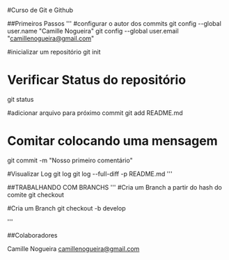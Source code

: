 #Curso de Git e Github

##Primeiros Passos 
'''
#configurar o autor dos commits
git config --global user.name "Camille Nogueira"
git config --global user.email "camillenogueira@gmail.com"

#inicializar um repositório
git init

# Verificar Status do repositório
git status

#adicionar arquivo para próximo commit
git add README.md

# Comitar colocando uma mensagem
git commit -m "Nosso primeiro comentário"

#Visualizar Log
git log
git log --full-diff -p README.md
'''

##TRABALHANDO COM BRANCHS
'''
#Cria um Branch a partir do hash do comite
git checkout <commit>

#Cria um Branch
git checkout -b develop

'''

##Colaboradores

Camille Nogueira <camillenogueira@gmail.com>